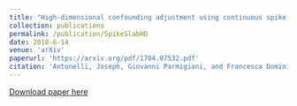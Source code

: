 ```yaml
---
title: "High-dimensional confounding adjustment using continuous spike and slab priors"
collection: publications
permalink: /publication/SpikeSlabHD
date: 2018-6-14
venue: 'arXiv'
paperurl: 'https://arxiv.org/pdf/1704.07532.pdf'
citation: 'Antonelli, Joseph, Giovanni Parmigiani, and Francesca Dominici. "High-dimensional confounding adjustment using continuous spike and slab priors." arXiv preprint arXiv:1704.07532 (2018).'
---
```


[Download paper here](https://arxiv.org/pdf/1704.07532.pdf)
